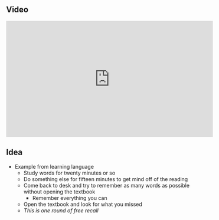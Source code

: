 ## Video
<iframe width="560" height="315" src="https://www.youtube.com/embed/FatnXnlwAc4?si=e0VeiYMkWb2vmMqI" title="YouTube video player" frameborder="0" allow="accelerometer; autoplay; clipboard-write; encrypted-media; gyroscope; picture-in-picture; web-share" allowfullscreen></iframe>

## Idea
- Example from learning language
	- Study words for twenty minutes or so
	- Do something else for fifteen minutes to get mind off of the reading
	- Come back to desk and try to remember as many words as possible without opening the textbook
		- Remember everything you can
	- Open the textbook and look for what you missed
	- *This is one round of free recall*

